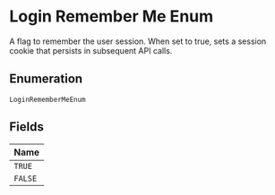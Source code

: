 
# Login Remember Me Enum

A flag to remember the user session. When set to true, sets a session cookie that persists in subsequent API calls.

## Enumeration

`LoginRememberMeEnum`

## Fields

| Name |
|  --- |
| `TRUE` |
| `FALSE` |

